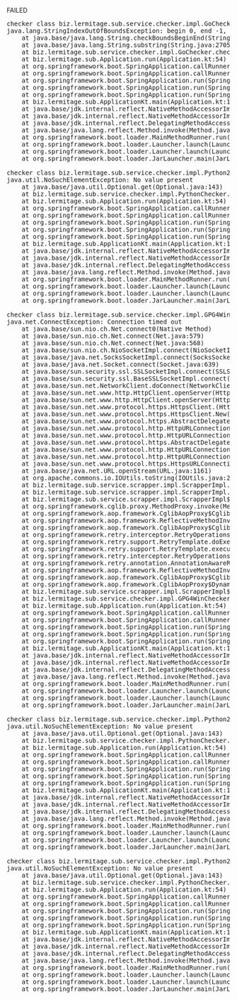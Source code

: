 FAILED

<pre>checker class biz.lermitage.sub.service.checker.impl.GoChecker failed, ignoring
java.lang.StringIndexOutOfBoundsException: begin 0, end -1, length 8
	at java.base/java.lang.String.checkBoundsBeginEnd(String.java:4602)
	at java.base/java.lang.String.substring(String.java:2705)
	at biz.lermitage.sub.service.checker.impl.GoChecker.check(GoChecker.kt:26)
	at biz.lermitage.sub.Application.run(Application.kt:54)
	at org.springframework.boot.SpringApplication.callRunner(SpringApplication.java:771)
	at org.springframework.boot.SpringApplication.callRunners(SpringApplication.java:755)
	at org.springframework.boot.SpringApplication.run(SpringApplication.java:315)
	at org.springframework.boot.SpringApplication.run(SpringApplication.java:1306)
	at org.springframework.boot.SpringApplication.run(SpringApplication.java:1295)
	at biz.lermitage.sub.ApplicationKt.main(Application.kt:130)
	at java.base/jdk.internal.reflect.NativeMethodAccessorImpl.invoke0(Native Method)
	at java.base/jdk.internal.reflect.NativeMethodAccessorImpl.invoke(NativeMethodAccessorImpl.java:77)
	at java.base/jdk.internal.reflect.DelegatingMethodAccessorImpl.invoke(DelegatingMethodAccessorImpl.java:43)
	at java.base/java.lang.reflect.Method.invoke(Method.java:568)
	at org.springframework.boot.loader.MainMethodRunner.run(MainMethodRunner.java:49)
	at org.springframework.boot.loader.Launcher.launch(Launcher.java:108)
	at org.springframework.boot.loader.Launcher.launch(Launcher.java:58)
	at org.springframework.boot.loader.JarLauncher.main(JarLauncher.java:65)

checker class biz.lermitage.sub.service.checker.impl.Python2MacosChecker failed, ignoring
java.util.NoSuchElementException: No value present
	at java.base/java.util.Optional.get(Optional.java:143)
	at biz.lermitage.sub.service.checker.impl.PythonChecker.check(PythonChecker.kt:32)
	at biz.lermitage.sub.Application.run(Application.kt:54)
	at org.springframework.boot.SpringApplication.callRunner(SpringApplication.java:771)
	at org.springframework.boot.SpringApplication.callRunners(SpringApplication.java:755)
	at org.springframework.boot.SpringApplication.run(SpringApplication.java:315)
	at org.springframework.boot.SpringApplication.run(SpringApplication.java:1306)
	at org.springframework.boot.SpringApplication.run(SpringApplication.java:1295)
	at biz.lermitage.sub.ApplicationKt.main(Application.kt:130)
	at java.base/jdk.internal.reflect.NativeMethodAccessorImpl.invoke0(Native Method)
	at java.base/jdk.internal.reflect.NativeMethodAccessorImpl.invoke(NativeMethodAccessorImpl.java:77)
	at java.base/jdk.internal.reflect.DelegatingMethodAccessorImpl.invoke(DelegatingMethodAccessorImpl.java:43)
	at java.base/java.lang.reflect.Method.invoke(Method.java:568)
	at org.springframework.boot.loader.MainMethodRunner.run(MainMethodRunner.java:49)
	at org.springframework.boot.loader.Launcher.launch(Launcher.java:108)
	at org.springframework.boot.loader.Launcher.launch(Launcher.java:58)
	at org.springframework.boot.loader.JarLauncher.main(JarLauncher.java:65)

checker class biz.lermitage.sub.service.checker.impl.GPG4WinChecker failed, ignoring
java.net.ConnectException: Connection timed out
	at java.base/sun.nio.ch.Net.connect0(Native Method)
	at java.base/sun.nio.ch.Net.connect(Net.java:579)
	at java.base/sun.nio.ch.Net.connect(Net.java:568)
	at java.base/sun.nio.ch.NioSocketImpl.connect(NioSocketImpl.java:588)
	at java.base/java.net.SocksSocketImpl.connect(SocksSocketImpl.java:327)
	at java.base/java.net.Socket.connect(Socket.java:639)
	at java.base/sun.security.ssl.SSLSocketImpl.connect(SSLSocketImpl.java:304)
	at java.base/sun.security.ssl.BaseSSLSocketImpl.connect(BaseSSLSocketImpl.java:174)
	at java.base/sun.net.NetworkClient.doConnect(NetworkClient.java:183)
	at java.base/sun.net.www.http.HttpClient.openServer(HttpClient.java:531)
	at java.base/sun.net.www.http.HttpClient.openServer(HttpClient.java:636)
	at java.base/sun.net.www.protocol.https.HttpsClient.<init>(HttpsClient.java:266)
	at java.base/sun.net.www.protocol.https.HttpsClient.New(HttpsClient.java:380)
	at java.base/sun.net.www.protocol.https.AbstractDelegateHttpsURLConnection.getNewHttpClient(AbstractDelegateHttpsURLConnection.java:193)
	at java.base/sun.net.www.protocol.http.HttpURLConnection.plainConnect0(HttpURLConnection.java:1245)
	at java.base/sun.net.www.protocol.http.HttpURLConnection.plainConnect(HttpURLConnection.java:1131)
	at java.base/sun.net.www.protocol.https.AbstractDelegateHttpsURLConnection.connect(AbstractDelegateHttpsURLConnection.java:179)
	at java.base/sun.net.www.protocol.http.HttpURLConnection.getInputStream0(HttpURLConnection.java:1668)
	at java.base/sun.net.www.protocol.http.HttpURLConnection.getInputStream(HttpURLConnection.java:1592)
	at java.base/sun.net.www.protocol.https.HttpsURLConnectionImpl.getInputStream(HttpsURLConnectionImpl.java:224)
	at java.base/java.net.URL.openStream(URL.java:1161)
	at org.apache.commons.io.IOUtils.toString(IOUtils.java:2953)
	at biz.lermitage.sub.service.scrapper.impl.ScrapperImpl.downloadAsText(ScrapperImpl.kt:64)
	at biz.lermitage.sub.service.scrapper.impl.ScrapperImpl.fetchHtml(ScrapperImpl.kt:38)
	at biz.lermitage.sub.service.scrapper.impl.ScrapperImpl$$FastClassBySpringCGLIB.invoke(<generated>)
	at org.springframework.cglib.proxy.MethodProxy.invoke(MethodProxy.java:218)
	at org.springframework.aop.framework.CglibAopProxy$CglibMethodInvocation.invokeJoinpoint(CglibAopProxy.java:793)
	at org.springframework.aop.framework.ReflectiveMethodInvocation.proceed(ReflectiveMethodInvocation.java:163)
	at org.springframework.aop.framework.CglibAopProxy$CglibMethodInvocation.proceed(CglibAopProxy.java:763)
	at org.springframework.retry.interceptor.RetryOperationsInterceptor$1.doWithRetry(RetryOperationsInterceptor.java:97)
	at org.springframework.retry.support.RetryTemplate.doExecute(RetryTemplate.java:329)
	at org.springframework.retry.support.RetryTemplate.execute(RetryTemplate.java:209)
	at org.springframework.retry.interceptor.RetryOperationsInterceptor.invoke(RetryOperationsInterceptor.java:133)
	at org.springframework.retry.annotation.AnnotationAwareRetryOperationsInterceptor.invoke(AnnotationAwareRetryOperationsInterceptor.java:160)
	at org.springframework.aop.framework.ReflectiveMethodInvocation.proceed(ReflectiveMethodInvocation.java:186)
	at org.springframework.aop.framework.CglibAopProxy$CglibMethodInvocation.proceed(CglibAopProxy.java:763)
	at org.springframework.aop.framework.CglibAopProxy$DynamicAdvisedInterceptor.intercept(CglibAopProxy.java:708)
	at biz.lermitage.sub.service.scrapper.impl.ScrapperImpl$$EnhancerBySpringCGLIB.fetchHtml(<generated>)
	at biz.lermitage.sub.service.checker.impl.GPG4WinChecker.check(GPG4WinChecker.kt:21)
	at biz.lermitage.sub.Application.run(Application.kt:54)
	at org.springframework.boot.SpringApplication.callRunner(SpringApplication.java:771)
	at org.springframework.boot.SpringApplication.callRunners(SpringApplication.java:755)
	at org.springframework.boot.SpringApplication.run(SpringApplication.java:315)
	at org.springframework.boot.SpringApplication.run(SpringApplication.java:1306)
	at org.springframework.boot.SpringApplication.run(SpringApplication.java:1295)
	at biz.lermitage.sub.ApplicationKt.main(Application.kt:130)
	at java.base/jdk.internal.reflect.NativeMethodAccessorImpl.invoke0(Native Method)
	at java.base/jdk.internal.reflect.NativeMethodAccessorImpl.invoke(NativeMethodAccessorImpl.java:77)
	at java.base/jdk.internal.reflect.DelegatingMethodAccessorImpl.invoke(DelegatingMethodAccessorImpl.java:43)
	at java.base/java.lang.reflect.Method.invoke(Method.java:568)
	at org.springframework.boot.loader.MainMethodRunner.run(MainMethodRunner.java:49)
	at org.springframework.boot.loader.Launcher.launch(Launcher.java:108)
	at org.springframework.boot.loader.Launcher.launch(Launcher.java:58)
	at org.springframework.boot.loader.JarLauncher.main(JarLauncher.java:65)

checker class biz.lermitage.sub.service.checker.impl.Python2SrcChecker failed, ignoring
java.util.NoSuchElementException: No value present
	at java.base/java.util.Optional.get(Optional.java:143)
	at biz.lermitage.sub.service.checker.impl.PythonChecker.check(PythonChecker.kt:32)
	at biz.lermitage.sub.Application.run(Application.kt:54)
	at org.springframework.boot.SpringApplication.callRunner(SpringApplication.java:771)
	at org.springframework.boot.SpringApplication.callRunners(SpringApplication.java:755)
	at org.springframework.boot.SpringApplication.run(SpringApplication.java:315)
	at org.springframework.boot.SpringApplication.run(SpringApplication.java:1306)
	at org.springframework.boot.SpringApplication.run(SpringApplication.java:1295)
	at biz.lermitage.sub.ApplicationKt.main(Application.kt:130)
	at java.base/jdk.internal.reflect.NativeMethodAccessorImpl.invoke0(Native Method)
	at java.base/jdk.internal.reflect.NativeMethodAccessorImpl.invoke(NativeMethodAccessorImpl.java:77)
	at java.base/jdk.internal.reflect.DelegatingMethodAccessorImpl.invoke(DelegatingMethodAccessorImpl.java:43)
	at java.base/java.lang.reflect.Method.invoke(Method.java:568)
	at org.springframework.boot.loader.MainMethodRunner.run(MainMethodRunner.java:49)
	at org.springframework.boot.loader.Launcher.launch(Launcher.java:108)
	at org.springframework.boot.loader.Launcher.launch(Launcher.java:58)
	at org.springframework.boot.loader.JarLauncher.main(JarLauncher.java:65)

checker class biz.lermitage.sub.service.checker.impl.Python2WindowsChecker failed, ignoring
java.util.NoSuchElementException: No value present
	at java.base/java.util.Optional.get(Optional.java:143)
	at biz.lermitage.sub.service.checker.impl.PythonChecker.check(PythonChecker.kt:32)
	at biz.lermitage.sub.Application.run(Application.kt:54)
	at org.springframework.boot.SpringApplication.callRunner(SpringApplication.java:771)
	at org.springframework.boot.SpringApplication.callRunners(SpringApplication.java:755)
	at org.springframework.boot.SpringApplication.run(SpringApplication.java:315)
	at org.springframework.boot.SpringApplication.run(SpringApplication.java:1306)
	at org.springframework.boot.SpringApplication.run(SpringApplication.java:1295)
	at biz.lermitage.sub.ApplicationKt.main(Application.kt:130)
	at java.base/jdk.internal.reflect.NativeMethodAccessorImpl.invoke0(Native Method)
	at java.base/jdk.internal.reflect.NativeMethodAccessorImpl.invoke(NativeMethodAccessorImpl.java:77)
	at java.base/jdk.internal.reflect.DelegatingMethodAccessorImpl.invoke(DelegatingMethodAccessorImpl.java:43)
	at java.base/java.lang.reflect.Method.invoke(Method.java:568)
	at org.springframework.boot.loader.MainMethodRunner.run(MainMethodRunner.java:49)
	at org.springframework.boot.loader.Launcher.launch(Launcher.java:108)
	at org.springframework.boot.loader.Launcher.launch(Launcher.java:58)
	at org.springframework.boot.loader.JarLauncher.main(JarLauncher.java:65)

</pre>